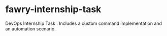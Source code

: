 # fawry-internship-task
DevOps Internship Task : Includes a custom command implementation and an automation scenario.
